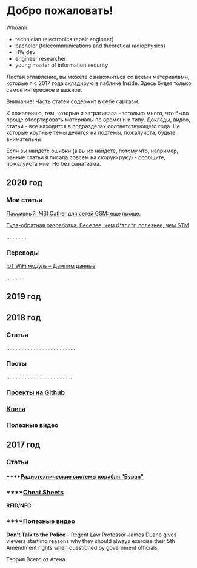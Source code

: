 # Добро пожаловать!

Whoami

* technician \(electronics repair engineer\)
* bachelor \(telecommunications and theoretical radiophysics\)
* HW dev
* engineer researcher
* young master of information security

Листая оглавление, вы можете ознакомиться со всеми материалами, которые я с 2017 года складирую в паблике Inside. Здесь будет только самое интересное и важное.

Внимание! Часть статей содержит в себе сарказм.

К сожалению, тем, которые я затрагивала настолько много, что было проще отсортировать материалы по времени и типу. Доклады, видео, статьи - все находится в подразделах соответствующего года. Не которые крупные темы делятся на подтемы, пожалуйста, будьте внимательны.

Если вы найдете ошибки \(а вы их найдете, потому что, например, ранние статьи я писала совсем на скорую руку\) - сообщите, пожалуйста мне. Но без фанатизма.

## **2020 год**

### Мои статьи

[Пассивный IMSI Cather для сетей GSM: еще проще.](https://notes.n3m3515.space/2020/articles/imsi-gsm-simple)

[Туда-обратная разработка. Веселее, чем б\*тпл\*г, полезнее, чем STM](https://notes.n3m3515.space/2020/articles/tuda-obratnaya-razrabotka.-veselee-chem-b-tpl-g-poleznee-chem-stm)

.............

### Переводы

[IoT WiFi модуль – Дампим данные](https://notes.n3m3515.space/2020/perevody/iot-wifi-module-data-dump)

............

## **2019 год**

## **2018 год**

### Статьи

.............................................

### Посты

...........................................

### [Проекты на Github](https://notes.n3m3515.space/2018/projects)

### [Книги](https://notes.n3m3515.space/2018/knigi-pochitat)

### [Полезные видео](https://notes.n3m3515.space/2018/poleznye-video)

## **2017 год**

### Статьи 

#### \*\*\*\*[**Радиотехнические системы корабля "Буран"**](https://notes.n3m3515.space/2017/stati/radiotekhnicheskie-sistemy-korablya-buran)

### \*\*\*\*[Cheat Sheets](https://notes.n3m3515.space/2017/cheat-sheets)

**RFID/NFC**

### \*\*\*\*[Полезные видео](https://notes.n3m3515.space/2017/poleznye-video-2017)

**Don't Talk to the Police** - Regent Law Professor James Duane gives viewers startling reasons why they should always exercise their 5th Amendment rights when questioned by government officials.

Теория Всего от Атена



